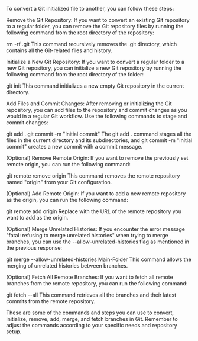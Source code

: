 <p>To convert a Git initialized file to another, you can follow these steps:</p>
<p>Remove the Git Repository: If you want to convert an existing Git repository to a regular folder, you can remove the Git repository files by running the following command from the root directory of the repository:</p>
<p>rm -rf .git
This command recursively removes the .git directory, which contains all the Git-related files and history.</p>
<p>Initialize a New Git Repository: If you want to convert a regular folder to a new Git repository, you can initialize a new Git repository by running the following command from the root directory of the folder:</p>
<p>git init
This command initializes a new empty Git repository in the current directory.</p>
<p>Add Files and Commit Changes: After removing or initializing the Git repository, you can add files to the repository and commit changes as you would in a regular Git workflow. Use the following commands to stage and commit changes:</p>
<p>git add .
git commit -m &quot;Initial commit&quot;
The git add . command stages all the files in the current directory and its subdirectories, and git commit -m &quot;Initial commit&quot; creates a new commit with a commit message.</p>
<p>(Optional) Remove Remote Origin: If you want to remove the previously set remote origin, you can run the following command:</p>
<p>git remote remove origin
This command removes the remote repository named &quot;origin&quot; from your Git configuration.</p>
<p>(Optional) Add Remote Origin: If you want to add a new remote repository as the origin, you can run the following command:</p>
<p>git remote add origin <remote_repository_URL>
Replace <remote_repository_URL> with the URL of the remote repository you want to add as the origin.</p>
<p>(Optional) Merge Unrelated Histories: If you encounter the error message &quot;fatal: refusing to merge unrelated histories&quot; when trying to merge branches, you can use the --allow-unrelated-histories flag as mentioned in the previous response:</p>
<p>git merge --allow-unrelated-histories Main-Folder
This command allows the merging of unrelated histories between branches.</p>
<p>(Optional) Fetch All Remote Branches: If you want to fetch all remote branches from the remote repository, you can run the following command:</p>
<p>git fetch --all
This command retrieves all the branches and their latest commits from the remote repository.</p>
<p>These are some of the commands and steps you can use to convert, initialize, remove, add, merge, and fetch branches in Git. Remember to adjust the commands according to your specific needs and repository setup.</p>
